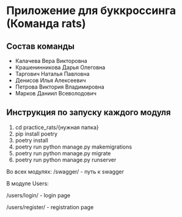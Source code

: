 # Приложение для буккроссинга (Команда rats)
## Состав команды
- Калачева Вера Викторовна
- Крашенинникова Дарья Олеговна
- Таргович Наталья Павловна
- Денисов Илья Алексеевич
- Петрова Виктория Владимировна
- Марков Даниил Всеволодович
## Инструкция по запуску каждого модуля
1. cd practice_rats/{нужная папка}
2. pip install poetry 
3. poetry install
4. poetry run python manage.py makemigrations
5. poetry run python manage.py migrate
6. poetry run python manage.py runserver

Во всех модулях:
/swagger/ - путь к swagger

В модуле Users:

/users/login/ - login page

/users/register/ - registration page

